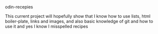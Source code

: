  odin-recepies

This current project will hopefully show that I know how to use lists, html boiler-plate, links and images, and also basic knowledge of git and how to use it and yes I know I misspelled recipes
